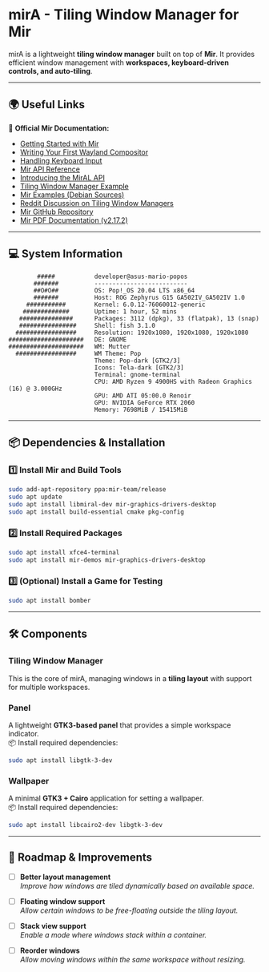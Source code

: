 # **mirA - Tiling Window Manager for Mir**  

mirA is a lightweight **tiling window manager** built on top of **Mir**. It provides efficient window management with **workspaces, keyboard-driven controls, and auto-tiling**.  

---

## **🌍 Useful Links**
📖 **Official Mir Documentation:**  
- [Getting Started with Mir](https://canonical-mir.readthedocs-hosted.com/stable/tutorial/getting-started-with-mir/)  
- [Writing Your First Wayland Compositor](https://canonical-mir.readthedocs-hosted.com/stable/tutorial/write-your-first-wayland-compositor/)  
- [Handling Keyboard Input](https://canonical-mir.readthedocs-hosted.com/stable/how-to/how-to-handle-keyboard-input/)  
- [Mir API Reference](https://canonical-mir.readthedocs-hosted.com/stable/api/library_root/#)  
- [Introducing the MirAL API](https://canonical-mir.readthedocs-hosted.com/stable/reference/introducing_the_miral_api/)  
- [Tiling Window Manager Example](https://canonical-mir.readthedocs-hosted.com/v2.18.3/api/program_listing_file_examples_example-server-lib_tiling_window_manager.h/)  
- [Mir Examples (Debian Sources)](https://sources.debian.org/src/mir/1.8.0%2Bdfsg1-18/examples/)  
- [Reddit Discussion on Tiling Window Managers](https://www.reddit.com/r/linux/comments/5t9f7a/for_those_curious_about_tiling_window_managers/)  
- [Mir GitHub Repository](https://github.com/canonical/mir)  
- [Mir PDF Documentation (v2.17.2)](https://canonical-mir.readthedocs-hosted.com/_/downloads/en/v2.17.2/pdf/)  

---

## **💻 System Information**
```
        #####           developer@asus-mario-popos 
       #######          -------------------------- 
       ##O#O##          OS: Pop!_OS 20.04 LTS x86_64 
       #######          Host: ROG Zephyrus G15 GA502IV_GA502IV 1.0 
     ###########        Kernel: 6.0.12-76060012-generic 
    #############       Uptime: 1 hour, 52 mins 
   ###############      Packages: 3112 (dpkg), 33 (flatpak), 13 (snap) 
   ################     Shell: fish 3.1.0 
  #################     Resolution: 1920x1080, 1920x1080, 1920x1080 
#####################   DE: GNOME 
#####################   WM: Mutter 
  #################     WM Theme: Pop 
                        Theme: Pop-dark [GTK2/3] 
                        Icons: Tela-dark [GTK2/3] 
                        Terminal: gnome-terminal 
                        CPU: AMD Ryzen 9 4900HS with Radeon Graphics (16) @ 3.000GHz 
                        GPU: AMD ATI 05:00.0 Renoir 
                        GPU: NVIDIA GeForce RTX 2060 
                        Memory: 7698MiB / 15415MiB 
```                                   

---

## **📦 Dependencies & Installation**
### **1️⃣ Install Mir and Build Tools**
```sh
sudo add-apt-repository ppa:mir-team/release
sudo apt update
sudo apt install libmiral-dev mir-graphics-drivers-desktop
sudo apt install build-essential cmake pkg-config
```

### **2️⃣ Install Required Packages**
```sh
sudo apt install xfce4-terminal
sudo apt install mir-demos mir-graphics-drivers-desktop
```

### **3️⃣ (Optional) Install a Game for Testing**
```sh
sudo apt install bomber
```

---

## **🛠 Components**
### **Tiling Window Manager**
This is the core of mirA, managing windows in a **tiling layout** with support for multiple workspaces.

### **Panel**
A lightweight **GTK3-based panel** that provides a simple workspace indicator.  
📦 Install required dependencies:
```sh
sudo apt install libgtk-3-dev
```

### **Wallpaper**
A minimal **GTK3 + Cairo** application for setting a wallpaper.  
📦 Install required dependencies:
```sh
sudo apt install libcairo2-dev libgtk-3-dev
```

---

## **📜 Roadmap & Improvements**
- [ ] **Better layout management**  
  _Improve how windows are tiled dynamically based on available space._
- [ ] **Floating window support**  
  _Allow certain windows to be free-floating outside the tiling layout._
- [ ] **Stack view support**  
  _Enable a mode where windows stack within a container._
- [ ] **Reorder windows**  
  _Allow moving windows within the same workspace without resizing._

